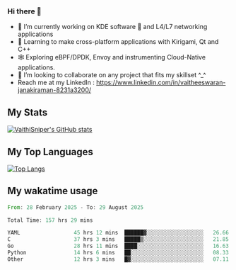 ### Hi there 👋

- 🔭 I’m currently working on KDE software 💓 and L4/L7 networking applications 
- 📖 Learning to make cross-platform applications with Kirigami, Qt and C++
- 🕸️ Exploring eBPF/DPDK, Envoy and instrumenting Cloud-Native applications. 
- 👯 I’m looking to collaborate on any project that fits my skillset ^_^
- Reach me at my LinkedIn : https://www.linkedin.com/in/vaitheeswaran-janakiraman-8231a3200/

## My Stats
[![VaithiSniper's GitHub stats](https://github-readme-stats.vercel.app/api?username=VaithiSniper&hide=stars&theme=radical)](https://github.com/anuraghazra/github-readme-stats)

## My Top Languages

[![Top Langs](https://github-readme-stats.vercel.app/api/top-langs/?username=VaithiSniper&layout=compact)](https://github.com/anuraghazra/github-readme-stats)

## My wakatime usage

<!--START_SECTION:waka-->

```rust
From: 28 February 2025 - To: 29 August 2025

Total Time: 157 hrs 29 mins

YAML                 45 hrs 12 mins  ██████▓░░░░░░░░░░░░░░░░░░   26.66 %
C                    37 hrs 3 mins   █████▒░░░░░░░░░░░░░░░░░░░   21.85 %
Go                   28 hrs 11 mins  ████░░░░░░░░░░░░░░░░░░░░░   16.63 %
Python               14 hrs 6 mins   ██░░░░░░░░░░░░░░░░░░░░░░░   08.33 %
Other                12 hrs 3 mins   █▓░░░░░░░░░░░░░░░░░░░░░░░   07.11 %
```

<!--END_SECTION:waka-->
